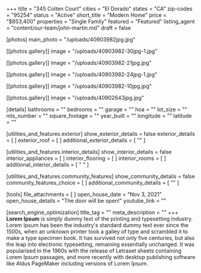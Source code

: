 +++
title = "345 Colten Court"
cities = "El Dorado"
states = "CA"
zip-codes = "95254"
status = "Active"
short_title = "Modern Home"
price = "$853,400"
properties = "Single Family"
featured = "Featured"
listing_agent = "content/our-team/john-martin.md"
draft = false

[photos]
main_photo = "/uploads/40903982jpg.jpg"

  [[photos.gallery]]
  image = "/uploads/40903982-30jpg-1.jpg"

  [[photos.gallery]]
  image = "/uploads/40903982-21jpg.jpg"

  [[photos.gallery]]
  image = "/uploads/40903982-24jpg-1.jpg"

  [[photos.gallery]]
  image = "/uploads/40903982-10jpg.jpg"

  [[photos.gallery]]
  image = "/uploads/40902643jpg.jpg"

[details]
bathrooms = ""
bedrooms = ""
garage = ""
hoa = ""
lot_size = ""
mls_number = ""
square_footage = ""
year_built = ""
longitude = ""
latitude = ""

[utilities_and_features.exterior]
show_exterior_details = false
exterior_details = [ ]
exterior_roof = [ ]
additional_exterior_details = [ "" ]

[utilities_and_features.interior_details]
show_interior_details = false
interior_appliances = [ ]
interior_flooring = [ ]
interior_rooms = [ ]
additional_interior_details = [ " " ]

[utilities_and_features.community_features]
show_community_details = false
community_features_choice = [ ]
additional_community_details = [ "" ]

[tools]
file_attachments = [ ]
open_house_date = "Nov 3, 2021"
open_house_details = "The door will be open!"
youtube_link = ""

[search_engine_optimization]
title_tag = ""
meta_description = ""
+++
**Lorem Ipsum**&nbsp;is simply dummy text of the printing and typesetting industry. Lorem Ipsum has been the industry's standard dummy text ever since the 1500s, when an unknown printer took a galley of type and scrambled it to make a type specimen book. It has survived not only five centuries, but also the leap into electronic typesetting, remaining essentially unchanged. It was popularised in the 1960s with the release of Letraset sheets containing Lorem Ipsum passages, and more recently with desktop publishing software like Aldus PageMaker including versions of Lorem Ipsum.
